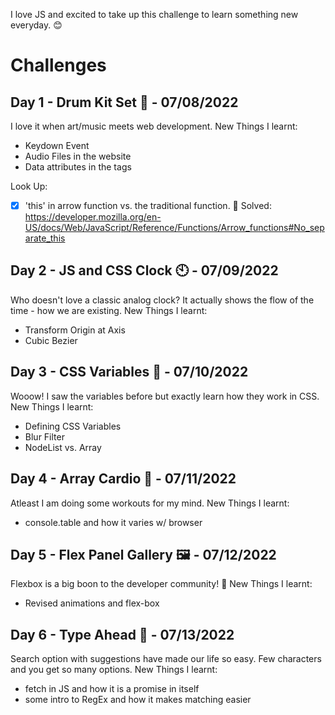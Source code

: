 I love JS and excited to take up this challenge to learn something new everyday. 😊

# Challenges

## Day 1 - Drum Kit Set 🥁 - 07/08/2022
I love it when art/music meets web development.
New Things I learnt: 
* Keydown Event
* Audio Files in the website
* Data attributes in the tags

Look Up:
- [x] 'this' in arrow function vs. the traditional function. 🧐
Solved: https://developer.mozilla.org/en-US/docs/Web/JavaScript/Reference/Functions/Arrow_functions#No_separate_this

## Day 2 - JS and CSS Clock 🕙 - 07/09/2022
Who doesn't love a classic analog clock? It actually shows the flow of the time - how we are existing.
New Things I learnt: 
* Transform Origin at Axis
* Cubic Bezier

## Day 3 - CSS Variables 💅 - 07/10/2022
Wooow! I saw the variables before but exactly learn how they work in CSS.
New Things I learnt: 
* Defining CSS Variables
* Blur Filter 
* NodeList vs. Array

## Day 4 - Array Cardio 💪 - 07/11/2022
Atleast I am doing some workouts for my mind. 
New Things I learnt: 
* console.table and how it varies w/ browser

## Day 5 - Flex Panel Gallery 🖼️ - 07/12/2022
Flexbox is a big boon to the developer community! 🙏
New Things I learnt:
* Revised animations and flex-box

## Day 6 - Type Ahead 👀 - 07/13/2022
Search option with suggestions have made our life so easy. Few characters and you get so many options.
New Things I learnt:
* fetch in JS and how it is a promise in itself
* some intro to RegEx and how it makes matching easier

